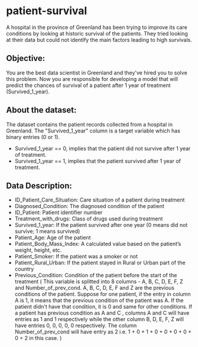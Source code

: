 # patient-survival
A hospital in the province of Greenland has been trying to improve its care conditions by looking at historic survival of the patients. They tried looking at their data but could not identify the main factors leading to high survivals.

## Objective:
You are the best data scientist in Greenland and they've hired you to solve this problem. Now you are responsible for developing a model that will predict the chances of survival of a patient after 1 year of treatment (Survived_1_year).

## About the dataset:
The dataset contains the patient records collected from a hospital in Greenland. The "Survived_1_year" column is a target variable which has binary entries (0 or 1).

* Survived_1_year == 0, implies that the patient did not survive after 1 year of treatment.
* Survived_1_year == 1, implies that the patient survived after 1 year of treatment.

## Data Description:
* ID_Patient_Care_Situation: Care situation of a patient during treatment
* Diagnosed_Condition: The diagnosed condition of the patient
* ID_Patient: Patient identifier number
* Treatment_with_drugs: Class of drugs used during treatment
* Survived_1_year: If the patient survived after one year (0 means did not survive; 1 means survived)
* Patient_Age: Age of the patient
* Patient_Body_Mass_Index: A calculated value based on the patient’s weight, height, etc.
* Patient_Smoker: If the patient was a smoker or not
* Patient_Rural_Urban: If the patient stayed in Rural or Urban part of the country
* Previous_Condition: Condition of the patient before the start of the treatment ( This variable is splitted into 8 columns - A, B, C, D, E, F, Z and Number_of_prev_cond. A, B, C, D, E, F and Z are the previous conditions of the patient. Suppose for one patient, if the entry in column A is 1, it means that the previous condition of the patient was A. If the patient didn't have that condition, it is 0 and same for other conditions. If a patient has previous condition as A and C , columns A and C will have entries as 1 and 1 respectively while the other column B, D, E, F, Z will have entries 0, 0, 0, 0, 0 respectively. The column Number_of_prev_cond will have entry as 2 i.e. 1 + 0 + 1 + 0 + 0 + 0 + 0 + 0 = 2 in this case. )

